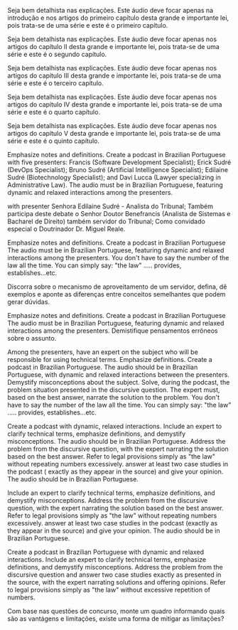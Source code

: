 Seja bem detalhista nas explicações. Este áudio deve focar apenas na introdução e nos artigos do primeiro capítulo desta
grande e importante lei, pois trata-se de uma série e este é o primeiro capítulo.

Seja bem detalhista nas explicações. Este áudio deve focar apenas nos artigos do capítulo II desta
grande e importante lei, pois trata-se de uma série e este é o segundo capítulo.

Seja bem detalhista nas explicações. Este áudio deve focar apenas nos artigos do capítulo III desta
grande e importante lei, pois trata-se de uma série e este é o terceiro capítulo.

Seja bem detalhista nas explicações. Este áudio deve focar apenas nos artigos do capítulo IV desta
grande e importante lei, pois trata-se de uma série e este é o quarto capítulo.

Seja bem detalhista nas explicações. Este áudio deve focar apenas nos artigos do capítulo V desta
grande e importante lei, pois trata-se de uma série e este é o quinto capítulo.







Emphasize notes and definitions. Create a podcast in Brazilian Portuguese with five presenters:
Francis (Software Development Specialist);
Erick Sudré (DevOps Specialist);
Bruno Sudré (Artificial Intelligence Specialist);
Edilaine Sudré (Biotechnology Specialist); and
Davi Lucca (Lawyer specializing in Administrative Law).
The audio must be in Brazilian Portuguese, featuring dynamic and relaxed interactions among the presenters.

with presenter Senhora Edilaine Sudré - Analista do Tribunal;
Também participa deste debate o Senhor Doutor Benefrancis (Analista de Sistemas e Bacharel de Direito) também servidor
do Tribunal;
Como convidado especial o Doutrinador Dr. Miguel Reale.

Emphasize notes and definitions. Create a podcast in Brazilian Portuguese
The audio must be in Brazilian Portuguese, featuring dynamic and relaxed interactions among the presenters.
You don't have to say the number of the law all the time. You can simply say: "the law" ..... provides,
establishes...etc.

Discorra sobre o mecanismo de aproveitamento de um servidor, defina, dê exemplos e aponte as diferenças entre conceitos
semelhantes que podem gerar dúvidas.

Emphasize notes and definitions. Create a podcast in Brazilian Portuguese The audio must be in Brazilian Portuguese,
featuring dynamic and relaxed interactions among the presenters. Demistifique pensamentos errôneos sobre o assunto.

Among the presenters, have an expert on the subject who will be responsible for using technical terms. Emphasize
definitions. Create a podcast in Brazilian Portuguese. The audio should be in Brazilian Portuguese, with dynamic and
relaxed interactions between the presenters. Demystify misconceptions about the subject. Solve, during the podcast, the
problem situation presented in the discursive question. The expert must, based on the best answer, narrate the solution
to the problem. You don't have to say the number of the law all the time. You can simply say: "the law" ..... provides,
establishes...etc.

Create a podcast with dynamic, relaxed interactions. Include an expert to clarify technical
terms, emphasize definitions, and demystify misconceptions. The audio should be in Brazilian Portuguese. Address the
problem from the discursive question, with the expert narrating the solution based on the best answer. Refer to legal
provisions simply as "the law" without repeating numbers excessively. answer at least two case studies in the podcast (
exactly as they appear in the source) and give your opinion. The audio should be in Brazilian Portuguese.

Include an expert to clarify technical terms, emphasize definitions, and demystify misconceptions. Address the problem
from the discursive question, with the expert narrating the solution based on the best answer. Refer to legal provisions
simply as "the law" without repeating numbers excessively. answer at least two case studies in the podcast (exactly as
they appear in the source) and give your opinion. The audio should be in Brazilian Portuguese.

Create a podcast in Brazilian Portuguese with dynamic and relaxed interactions. Include an expert to clarify technical
terms, emphasize definitions, and demystify misconceptions. Address the problem from the discursive question and answer
two case studies exactly as presented in the source, with the expert narrating solutions and offering opinions. Refer to
legal provisions simply as "the law" without excessive repetition of numbers.

Com base nas questões de concurso, monte um quadro informando quais são as vantágens e limitações, existe uma forma de
mitigar as limitações?
